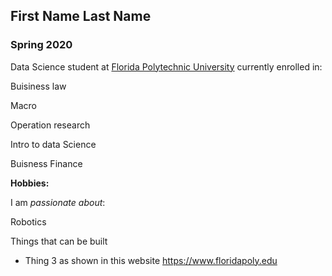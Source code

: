## First Name Last Name

### Spring 2020 

Data Science student at [Florida Polytechnic University](https://www.floridapoly.edu) currently enrolled in: 

Buisiness law

Macro 

Operation research

Intro to data Science

Buisness Finance

**Hobbies:**

I am _passionate about_: 

Robotics

Things that can be built

- Thing 3 as shown in this website <https://www.floridapoly.edu>
